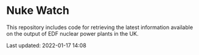 # Nuke Watch

This repository includes code for retrieving the latest information available on the output of EDF nuclear power plants in the UK.

Last updated: 2022-01-17 14:08